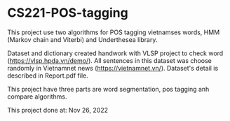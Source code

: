 # CS221-POS-tagging

This project use two algorithms for POS tagging vietnamses words, HMM (Markov chain and Viterbi) and Underthesea library.

Dataset and dictionary created handwork with VLSP project to check word (https://vlsp.hpda.vn/demo/).
All sentences in this dataset was choose randomly in Vietnamnet news (https://vietnamnet.vn/).
Dataset's detail is described in Report.pdf file.

This project have three parts are word segmentation, pos tagging anh compare algorithms.

This project done at: Nov 26, 2022